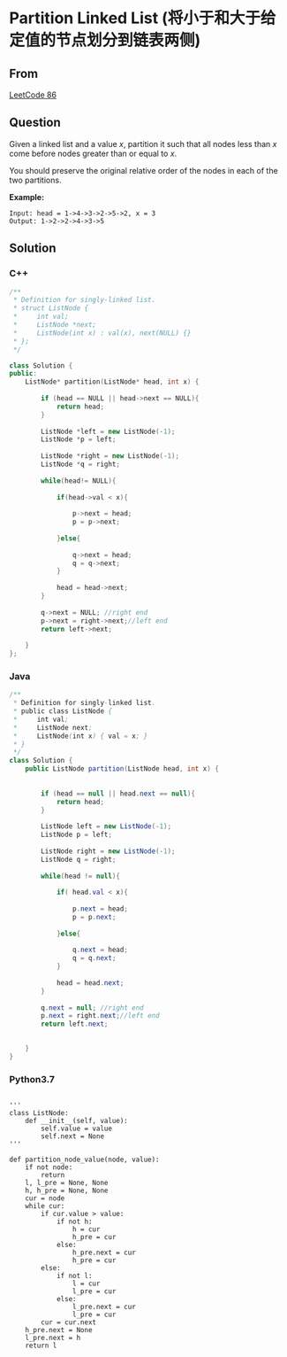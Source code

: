 # Partition Linked List (将小于和大于给定值的节点划分到链表两侧)   



## From

[LeetCode 86](https://leetcode.com/problems/partition-list/description/)



## Question



Given a linked list and a value *x*, partition it such that all nodes less than *x* come before nodes greater than or equal to *x*.

You should preserve the original relative order of the nodes in each of the two partitions.

**Example:**

```
Input: head = 1->4->3->2->5->2, x = 3
Output: 1->2->2->4->3->5
```



## Solution  

### C++

```c++
/**
 * Definition for singly-linked list.
 * struct ListNode {
 *     int val;
 *     ListNode *next;
 *     ListNode(int x) : val(x), next(NULL) {}
 * };
 */

class Solution {
public:
    ListNode* partition(ListNode* head, int x) {
        
        if (head == NULL || head->next == NULL){
            return head;
        }
        
        ListNode *left = new ListNode(-1);
        ListNode *p = left;
        
        ListNode *right = new ListNode(-1);
        ListNode *q = right;
        
        while(head!= NULL){
            
            if(head->val < x){
                
                p->next = head;
                p = p->next;
                
            }else{
                
                q->next = head;
                q = q->next;
            }
            
            head = head->next;
        }
        
        q->next = NULL; //right end
        p->next = right->next;//left end
        return left->next;
        
    }
};
```

### Java

```java
/**
 * Definition for singly-linked list.
 * public class ListNode {
 *     int val;
 *     ListNode next;
 *     ListNode(int x) { val = x; }
 * }
 */
class Solution {
    public ListNode partition(ListNode head, int x) {
        
        
        if (head == null || head.next == null){
            return head;
        }
        
        ListNode left = new ListNode(-1);
        ListNode p = left;
        
        ListNode right = new ListNode(-1);
        ListNode q = right;
        
        while(head != null){
            
            if( head.val < x){
                
                p.next = head;
                p = p.next;
                
            }else{
                
                q.next = head;
                q = q.next;
            }
            
            head = head.next;
        }
        
        q.next = null; //right end
        p.next = right.next;//left end
        return left.next;

        
    }
}
```

### Python3.7

```

'''
class ListNode:
    def __init__(self, value):
        self.value = value
        self.next = None
'''

def partition_node_value(node, value):
    if not node:
        return
    l, l_pre = None, None
    h, h_pre = None, None
    cur = node
    while cur:
        if cur.value > value:
            if not h:
                h = cur
                h_pre = cur
            else:
                h_pre.next = cur
                h_pre = cur
        else:
            if not l:
                l = cur
                l_pre = cur
            else:
                l_pre.next = cur
                l_pre = cur
        cur = cur.next
    h_pre.next = None
    l_pre.next = h
    return l

```